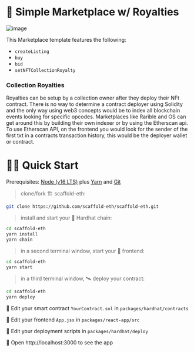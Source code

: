 # 🏯 Simple Marketplace w/ Royalties

![image](https://scaffold-eth-readme-images.s3.amazonaws.com/Screen+Shot+2022-04-29+at+9.31.11+AM.png)

This Marketplace template features the following:
  - `createListing`
  - `buy`
  - `bid`
  - `setNFTCollectionRoyalty`

  ### Collection Royalties
  Royalties can be setup by a collection owner after they deploy their NFt contract. There is no way to determine a contract deployer using Solidity and the only way using web3 concepts would be to index all blockchain events looking for specific opcodes. Marketplaces like Rarible and OS can get around this by building their own indexer or by using the Etherscan api. To use Etherscan API, on the frontend you would look for the sender of the first txt in a contracts transaction history, this would be the deployer wallet or contract.

# 🏄‍♂️ Quick Start

Prerequisites: [Node (v16 LTS)](https://nodejs.org/en/download/) plus [Yarn](https://classic.yarnpkg.com/en/docs/install/) and [Git](https://git-scm.com/downloads)

> clone/fork 🏗 scaffold-eth:

```bash
git clone https://github.com/scaffold-eth/scaffold-eth.git
```

> install and start your 👷‍ Hardhat chain:

```bash
cd scaffold-eth
yarn install
yarn chain
```

> in a second terminal window, start your 📱 frontend:

```bash
cd scaffold-eth
yarn start
```

> in a third terminal window, 🛰 deploy your contract:

```bash
cd scaffold-eth
yarn deploy
```

🔏 Edit your smart contract `YourContract.sol` in `packages/hardhat/contracts`

📝 Edit your frontend `App.jsx` in `packages/react-app/src`

💼 Edit your deployment scripts in `packages/hardhat/deploy`

📱 Open http://localhost:3000 to see the app
